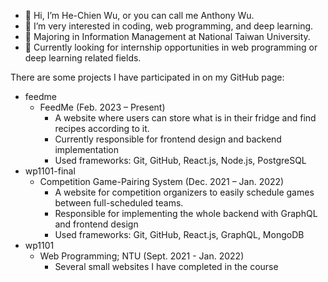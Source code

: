 - 👋 Hi, I’m He-Chien Wu, or you can call me Anthony Wu.
- 💞️ I’m very interested in coding, web programming, and deep learning.
- 🌱 Majoring in Information Management at National Taiwan University.
- 👀 Currently looking for internship opportunities in web programming or deep learning related fields.


There are some projects I have participated in on my GitHub page:
- feedme
  - FeedMe (Feb. 2023 – Present)
    - A website where users can store what is in their fridge and find recipes according to it.
    - Currently responsible for frontend design and backend implementation
    - Used frameworks: Git, GitHub, React.js, Node.js, PostgreSQL
- wp1101-final
  - Competition Game-Pairing System (Dec. 2021 – Jan. 2022)
    - A website for competition organizers to easily schedule games between full-scheduled teams.
    - Responsible for implementing the whole backend with GraphQL and frontend design
    - Used frameworks: Git, GitHub, React.js, GraphQL, MongoDB
- wp1101
  - Web Programming; NTU (Sept. 2021 - Jan. 2022)
    - Several small websites I have completed in the course

<!---
AnthonyWu1121/AnthonyWu1121 is a ✨ special ✨ repository because its `README.md` (this file) appears on your GitHub profile.
You can click the Preview link to take a look at your changes.
--->
